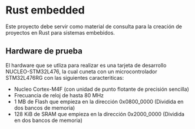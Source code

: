 # Rust embedded

Este proyecto debe servir como material de consulta para la creación de proyectos en Rust para sistemas embebidos. 

## Hardware de prueba

El hardware que se utliza para realizar es una tarjeta de desarrollo NUCLEO-STM32L476, la cual cuneta con un microcontrolador STM32L476RG con las siguientes caracteriticas:

* Nucleo Cortex-M4F (con unidad de punto flotante de precisión sencilla)
* Frecuancia de reloj de hasta 80 MHz
* 1 MB de Flash que empieza en la dirección 0x0800_0000 (Dividida en dos bancos de memoria)
* 128 KiB de SRAM que empieza en la dirección 0x2000_0000 (Dividida en dos bancos de memoria)

